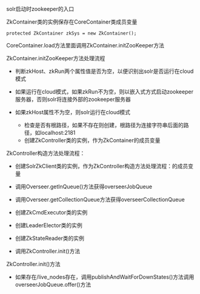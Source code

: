 solr启动时zookeeper的入口

ZkContainer类的实例保存在CoreContainer类成员变量

```
protected ZkContainer zkSys = new ZkContainer();
```

CoreContainer.load方法里面调用ZkContainer.initZooKeeper方法



ZkContainer.initZooKeeper方法处理流程

* 判断zkHost、zkRun两个属性值是否为空，以便识别出solr是否运行在cloud模式

* 如果运行在cloud模式，如果zkRun不为空，则以嵌入式方式启动zookeeper服务器，否则solr将连接外部的zookeeper服务器

* 如果zkHost属性不为空，则solr运行在cloud模式
	* 检查是否有根路径，如果不存在则创建，根路径为连接字符串后面的路径，如localhost:2181
	* 创建ZkController类的实例，作为ZkContainer的成员变量


ZkController构造方法处理流程：

* 创建SolrZkClient类的实例，作为ZkController构造方法处理流程：的成员变量

* 调用Overseer.getInQueue()方法获得overseerJobQueue

* 调用Overseer.getCollectionQueue方法获得overseerCollectionQueue

* 创建ZkCmdExecutor类的实例

* 创建LeaderElector类的实例

* 创建ZkStateReader类的实例

* 调用ZkController.init()方法


ZkController.init()方法

* 如果存在/live_nodes存在，调用publishAndWaitForDownStates()方法调用overseerJobQueue.offer()方法
